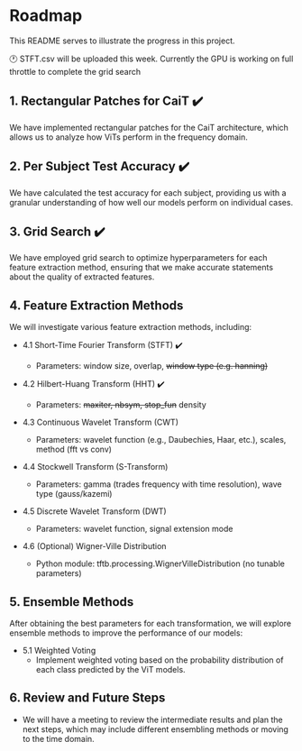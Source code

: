 # Roadmap
This README serves to illustrate the progress in this project.

:clock1: STFT.csv will be uploaded this week. Currently the GPU is working on full throttle to complete the grid search
## 1. Rectangular Patches for CaiT :heavy_check_mark:
We have implemented rectangular patches for the CaiT architecture, which allows us to analyze how ViTs perform in the frequency domain.

## 2. Per Subject Test Accuracy :heavy_check_mark:

We have calculated the test accuracy for each subject, providing us with a granular understanding of how well our models perform on individual cases.

## 3. Grid Search :heavy_check_mark:

We have employed grid search to optimize hyperparameters for each feature extraction method, ensuring that we make accurate statements about the quality of extracted features.

## 4. Feature Extraction Methods

We will investigate various feature extraction methods, including:

-   4.1 Short-Time Fourier Transform (STFT) :heavy_check_mark:
    
    -   Parameters: window size, overlap, ~~window type (e.g. hanning)~~
-   4.2 Hilbert-Huang Transform (HHT) :heavy_check_mark:
    
    -   Parameters: ~~maxiter, nbsym, stop_fun~~ density
-   4.3 Continuous Wavelet Transform (CWT)
    
    -   Parameters: wavelet function (e.g., Daubechies, Haar, etc.), scales, method (fft vs conv)
-   4.4 Stockwell Transform (S-Transform)
    
    -   Parameters: gamma (trades frequency with time resolution), wave type (gauss/kazemi)
-   4.5 Discrete Wavelet Transform (DWT)
    
    -   Parameters: wavelet function, signal extension mode
-   4.6 (Optional) Wigner-Ville Distribution
    
    -   Python module: tftb.processing.WignerVilleDistribution (no tunable parameters)
  
## 5. Ensemble Methods

After obtaining the best parameters for each transformation, we will explore ensemble methods to improve the performance of our models:

-   5.1 Weighted Voting
    -   Implement weighted voting based on the probability distribution of each class predicted by the ViT models.

## 6. Review and Future Steps

-   We will have a meeting to review the intermediate results and plan the next steps, which may include different ensembling methods or moving to the time domain.
